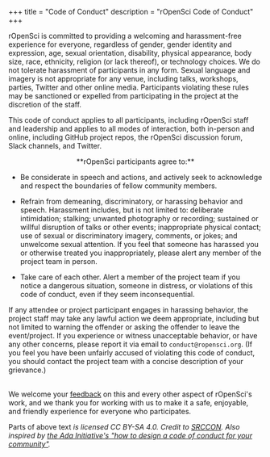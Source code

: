 +++
title = "Code of Conduct"
description = "rOpenSci Code of Conduct"
+++

<p class="bodybig">rOpenSci is committed to providing a welcoming and harassment-free experience for everyone, regardless of gender, gender identity and expression, age, sexual orientation, disability, physical appearance, body size, race, ethnicity, religion (or lack thereof), or technology choices. We do not tolerate harassment of participants in any form. Sexual language and imagery is not appropriate for any venue, including talks, workshops, parties, Twitter and other online media. Participants violating these rules may be sanctioned or expelled from participating in the project at the discretion of the staff.</p>
                    <p class="bodybig">This code of conduct applies to all participants, including rOpenSci staff and leadership and applies to all modes of interaction, both in-person and online, including GitHub project repos, the rOpenSci discussion forum, Slack channels, and Twitter.</p>


<center> **rOpenSci participants agree to:** </center>

* Be considerate in speech and actions, and actively seek to acknowledge and respect the boundaries of fellow community members.

* Refrain from demeaning, discriminatory, or harassing behavior and speech. Harassment includes, but is not limited to: deliberate intimidation; stalking; unwanted photography or recording; sustained or willful disruption of talks or other events; inappropriate physical contact; use of sexual or discriminatory imagery, comments, or jokes; and unwelcome sexual attention. If you feel that someone has harassed you or otherwise treated you inappropriately, please alert any member of the project team in person.

* Take care of each other. Alert a member of the project team if you notice a dangerous situation, someone in distress, or violations of this code of conduct, even if they seem inconsequential.

If any attendee or project participant engages in harassing behavior, the project staff may take any lawful action we deem appropriate, including but not limited to warning the offender or asking the offender to leave the event/project. If you experience or witness unacceptable behavior, or have any other concerns, please report it via email to `conduct@ropensci.org`. (If you feel you have been unfairly accused of violating this code of conduct, you should contact the project team with a concise description of your grievance.)
<br></br>

We welcome your [feedback](http://ropensci.org/contact.html) on this and every other aspect of rOpenSci's work, and we thank you for working with us to make it a safe, enjoyable, and friendly experience for everyone who participates.

Parts of above text _is licensed CC BY-SA 4.0. Credit to [SRCCON](http://srccon.org/). Also inspired by [the Ada Initiative's "how to design a code of conduct for your community"](https://adainitiative.org/2014/02/howto-design-a-code-of-conduct-for-your-community/)._
